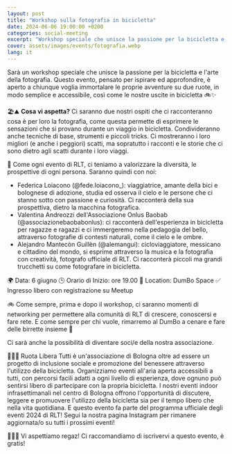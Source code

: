 ```yaml
---
layout: post
title: "Workshop sulla fotografia in bicicletta"
date: 2024-06-06 19:00:00 +0200
categories: social-meeting
excerpt: "Workshop speciale che unisce la passione per la bicicletta e l'arte della fotografia"
cover: assets/images/events/fotografia.webp
lang: it
---
```


Sarà un workshop speciale che unisce la passione per la bicicletta e l'arte della fotografia. Questo evento, pensato per ispirare ed approfondire, è aperto a chiunque voglia immortalare le proprie avventure su due ruote, in modo semplice e accessibile, così come le nostre uscite in bicicletta 🚲✨

🏖️⛰️ **Cosa vi aspetta?**
Ci saranno due nostri ospiti che ci racconteranno cosa è per loro la fotografia, come questa permette di esprimere le sensazioni che si provano durante un viaggio in bicicletta. Condivideranno anche tecniche di base, strumenti e piccoli tricks. Ci mostreranno i loro migliori (e anche i peggiori) scatti, ma sopratutto i racconti e le storie che ci sono dietro agli scatti durante i loro viaggi.

🌟 Come ogni evento di RLT, ci teniamo a valorizzare la diversità, le prospettive di ogni persona. Saranno quindi con noi:

- Federica Loiacono (@fede.loiacono_): viaggiatrice, amante della bici e bolognese di adozione, studia ed osserva il cielo e le persone che ci stanno sotto con passione e curiosità. Ci racconterà della sua prospettiva, dietro la macchina fotografica.
- Valentina Andreozzi dell'Associazione Onlus Baobab (@associazionebaobabonlus): ci racconterà dell'esperienza in bicicletta per ragazze e ragazzi e ci immergeremo nella pedagogia del bello, attraverso fotografie di contesti naturali, come il cielo e le ombre.
- Alejandro Mantecòn Guillèn (@alemangui): cicloviaggiatore, messicano e cittadino del mondo, si esprime attraverso la musica e la fotografia con creatività, fotografo ufficiale di RLT. Ci racconterà piccoli ma grandi trucchetti su come fotografare in bicicletta.

🌍 Data: 6 giugno
🕒 Orario di Inizio: ore 19.00
📍 Location: DumBo Space
✅ Ingresso libero con registrazione su Meetup

🚲 Come sempre, prima e dopo il workshop, ci saranno momenti di networking per permettere alla comunità di RLT di crescere, conoscersi e fare rete. E come sempre per chi vuole, rimarremo al DumBo a cenare e fare delle birrette insieme 🍻

Ci sarà anche la possibilità di diventare soci/e della nostra associazione.

🚴‍♂️✨ Ruota Libera Tutti è un'associazione di Bologna oltre ad essere un progetto di inclusione sociale e promozione del benessere attraverso l'utilizzo della bicicletta. Organizziamo eventi all'aria aperta accessibili a tutti, con percorsi facili adatti a ogni livello di esperienza, dove ognuno può sentirsi libero di partecipare con la propria bicicletta. I nostri eventi indoor infrasettimanali nel centro di Bologna offrono l'opportunità di discutere, leggere e promuovere l'utilizzo della bicicletta sia per il tempo libero che nella vita quotidiana. E questo evento fa parte del programma ufficiale degli eventi 2024 di RLT! Segui la nostra pagina Instagram per rimanere aggiornata/o su tutti i prossimi eventi!

🚴‍♂️✨ Vi aspettiamo regaz! Ci raccomandiamo di iscrivervi a questo evento, è gratis!

